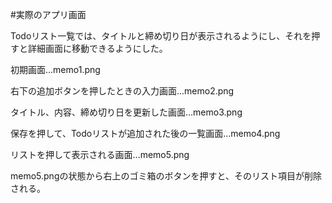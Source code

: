 #実際のアプリ画面

Todoリスト一覧では、タイトルと締め切り日が表示されるようにし、それを押すと詳細画面に移動できるようにした。

初期画面...memo1.png

右下の追加ボタンを押したときの入力画面...memo2.png

タイトル、内容、締め切り日を更新した画面...memo3.png

保存を押して、Todoリストが追加された後の一覧画面...memo4.png

リストを押して表示される画面...memo5.png

memo5.pngの状態から右上のゴミ箱のボタンを押すと、そのリスト項目が削除される。
